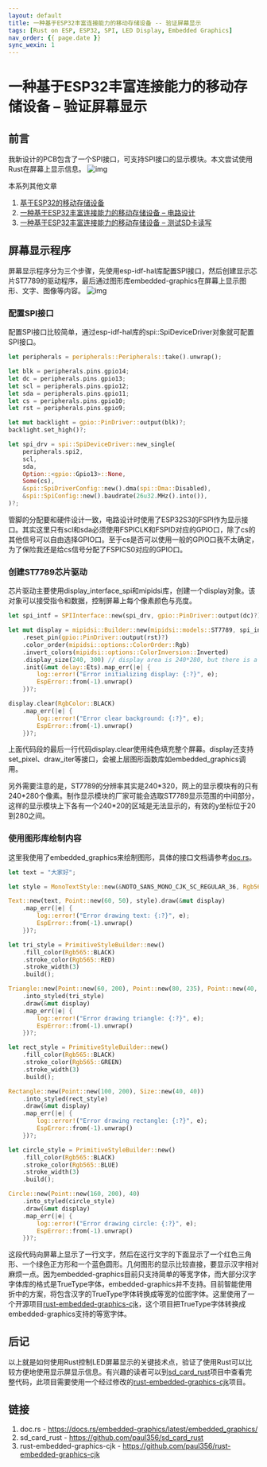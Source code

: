 ```yaml
---
layout: default
title: 一种基于ESP32丰富连接能力的移动存储设备 -- 验证屏幕显示
tags: [Rust on ESP, ESP32, SPI, LED Display, Embedded Graphics]
nav_order: {{ page.date }}
sync_wexin: 1
---
```



# 一种基于ESP32丰富连接能力的移动存储设备 &#x2013; 验证屏幕显示


## 前言

我新设计的PCB包含了一个SPI接口，可支持SPI接口的显示模块。本文尝试使用Rust在屏幕上显示信息。 ![img](/images/esp32-storage-assembled-pcb-spi.png)

本系列其他文章

1.  [基于ESP32的移动存储设备](https://paul356.github.io/2024/10/31/mobile-storage.html)
2.  [一种基于ESP32丰富连接能力的移动存储设备 &#x2013; 电路设计](https://paul356.github.io/2024/12/12/mobile-storage-pcb.html)
3.  [一种基于ESP32丰富连接能力的移动存储设备 &#x2013; 测试SD卡读写](https://paul356.github.io/2024/12/27/mobile-storage-sd-card-test.html)


## 屏幕显示程序

屏幕显示程序分为三个步骤，先使用esp-idf-hal库配置SPI接口，然后创建显示芯片ST7789的驱动程序，最后通过图形库embedded-graphics在屏幕上显示图形、文字、图像等内容。 ![img](/images/led-display-output.png)


### 配置SPI接口

配置SPI接口比较简单，通过esp-idf-hal库的spi::SpiDeviceDriver对象就可配置SPI接口。

```Rust
let peripherals = peripherals::Peripherals::take().unwrap();

let blk = peripherals.pins.gpio14;
let dc = peripherals.pins.gpio13;
let scl = peripherals.pins.gpio12;
let sda = peripherals.pins.gpio11;
let cs = peripherals.pins.gpio10;
let rst = peripherals.pins.gpio9;

let mut backlight = gpio::PinDriver::output(blk)?;
backlight.set_high()?;

let spi_drv = spi::SpiDeviceDriver::new_single(
    peripherals.spi2,
    scl,
    sda,
    Option::<gpio::Gpio13>::None,
    Some(cs),
    &spi::SpiDriverConfig::new().dma(spi::Dma::Disabled),
    &spi::SpiConfig::new().baudrate(26u32.MHz().into()),
)?;
```

管脚的分配要和硬件设计一致，电路设计时使用了ESP32S3的FSPI作为显示接口。其实这里只有scl和sda必须使用FSPICLK和FSPID对应的GPIO口，除了cs的其他信号可以自由选择GPIO口。至于cs是否可以使用一般的GPIO口我不太确定，为了保险我还是给cs信号分配了FSPICS0对应的GPIO口。


### 创建ST7789芯片驱动

芯片驱动主要使用display\_interface\_spi和mipidsi库，创建一个display对象。该对象可以接受指令和数据，控制屏幕上每个像素颜色与亮度。

```Rust
let spi_intf = SPIInterface::new(spi_drv, gpio::PinDriver::output(dc)?);

let mut display = mipidsi::Builder::new(mipidsi::models::ST7789, spi_intf)
    .reset_pin(gpio::PinDriver::output(rst)?)
    .color_order(mipidsi::options::ColorOrder::Rgb)
    .invert_colors(mipidsi::options::ColorInversion::Inverted)
    .display_size(240, 300) // display area is 240*280, but there is a -20 pixels offset
    .init(&mut delay::Ets).map_err(|e| {
        log::error!("Error initializing display: {:?}", e);
        EspError::from(-1).unwrap()
    })?;

display.clear(RgbColor::BLACK)
    .map_err(|e| {
        log::error!("Error clear background: {:?}", e);
        EspError::from(-1).unwrap()
    })?;
```

上面代码段的最后一行代码display.clear使用纯色填充整个屏幕。display还支持set\_pixel、draw\_iter等接口，会被上层图形函数库如embedded\_graphics调用。

另外需要注意的是，ST7789的分辨率其实是240\*320，网上的显示模块有的只有240\*280个像素。制作显示模块的厂家可能会选取ST7789显示范围的中间部分，这样的显示模块上下各有一个240\*20的区域是无法显示的，有效的y坐标位于20到280之间。


### 使用图形库绘制内容

这里我使用了embedded\_graphics来绘制图形，具体的接口文档请参考[doc.rs](https://docs.rs/embedded-graphics/latest/embedded_graphics/)。

```Rust
let text = "大家好";

let style = MonoTextStyle::new(&NOTO_SANS_MONO_CJK_SC_REGULAR_36, Rgb565::WHITE);

Text::new(text, Point::new(60, 50), style).draw(&mut display)
    .map_err(|e| {
        log::error!("Error drawing text: {:?}", e);
        EspError::from(-1).unwrap()
    })?;

let tri_style = PrimitiveStyleBuilder::new()
    .fill_color(Rgb565::BLACK)
    .stroke_color(Rgb565::RED)
    .stroke_width(3)
    .build();

Triangle::new(Point::new(60, 200), Point::new(80, 235), Point::new(40, 235))
    .into_styled(tri_style)
    .draw(&mut display)
    .map_err(|e| {
        log::error!("Error drawing triangle: {:?}", e);
        EspError::from(-1).unwrap()
    })?;

let rect_style = PrimitiveStyleBuilder::new()
    .fill_color(Rgb565::BLACK)
    .stroke_color(Rgb565::GREEN)
    .stroke_width(3)
    .build();

Rectangle::new(Point::new(100, 200), Size::new(40, 40))
    .into_styled(rect_style)
    .draw(&mut display)
    .map_err(|e| {
        log::error!("Error drawing rectangle: {:?}", e);
        EspError::from(-1).unwrap()
    })?;

let circle_style = PrimitiveStyleBuilder::new()
    .fill_color(Rgb565::BLACK)
    .stroke_color(Rgb565::BLUE)
    .stroke_width(3)
    .build();

Circle::new(Point::new(160, 200), 40)
    .into_styled(circle_style)
    .draw(&mut display)
    .map_err(|e| {
        log::error!("Error drawing circle: {:?}", e);
        EspError::from(-1).unwrap()
    })?;
```

这段代码向屏幕上显示了一行文字，然后在这行文字的下面显示了一个红色三角形、一个绿色正方形和一个蓝色圆形。几何图形的显示比较直接，要显示汉字相对麻烦一点。因为embedded-graphics目前只支持简单的等宽字体，而大部分汉字字体库的格式是TrueType字体，embedded-graphics并不支持。目前智能使用折中的方案，将包含汉字的TrueType字体转换成等宽的位图字体。这里使用了一个开源项目[rust-embedded-graphics-cjk](https://github.com/ferristseng/rust-embedded-graphics-cjk)，这个项目把TrueType字体转换成embedded-graphics支持的等宽字体。


## 后记

以上就是如何使用Rust控制LED屏幕显示的关键技术点，验证了使用Rust可以比较方便地使用显示屏显示信息。有兴趣的读者可以到[sd\_card\_rust](https://github.com/paul356/sd_card_rust/)项目中查看完整代码，此项目需要使用一个经过修改的[rust-embedded-graphics-cjk](https://github.com/paul356/rust-embedded-graphics-cjk)项目。


## 链接

1.  doc.rs - <https://docs.rs/embedded-graphics/latest/embedded_graphics/>
2.  sd\_card\_rust - <https://github.com/paul356/sd_card_rust>
3.  rust-embedded-graphics-cjk - <https://github.com/paul356/rust-embedded-graphics-cjk>
